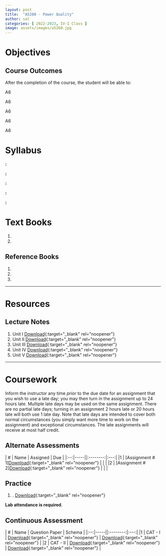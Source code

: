 ```yaml
---
layout: post
title:  "A5260 - Power Quality"
author: sal
categories: [ 2022-2023, IV-I Class ]
image: assets/images/a5260.jpg
---
```

# <a name="description">Objectives</a>

  

## <a name="outcomes">Course Outcomes</a>

After the completion of the course, the student will be able to:

A6

A6

A6

A6

A6

# <a name="syllabus">Syllabus</a>

**:** 

**:** 

**:** 

**:** 

**:** 

# <a name="textbooks">Text Books</a>

1. 
2. 

## <a name="references">Reference Books</a>

1. 
2. 
3. 

<hr>

# Resources

## <a name="lecturenotes">Lecture Notes</a>

1. Unit I [Download](#){:target="_blank" rel="noopener"}
2. Unit II [Download](#){:target="_blank" rel="noopener"}
3. Unit III [Download](#){:target="_blank" rel="noopener"}
4. Unit IV [Download](#){:target="_blank" rel="noopener"}
5. Unit V [Download](#){:target="_blank" rel="noopener"}

<hr>

# Coursework

Inform the instructor any time *prior* to the due date for an assignment that you wish to use a late day; you may then turn in the assignment up to 24 hours late. Multiple late days may be used on the same assignment. There are no partial late days; turning in an assignment 2 hours late or 20 hours late will both use 1 late day. Note that late days are intended to cover both normal circumstances (you simply want more time to work on the assignment) and exceptional circumstances. The late assignments will receive at most half credit.

## <a name="aat">Alternate Assessments</a>

| #  | Name | Assigned | Due |
|:--:|-----||:--------:|:---:|
|1 | [Assignment # 1][Download](link){:target="_blank" rel="noopener"} |  |  |
|2 | [Assignment # 2][Download](link){:target="_blank" rel="noopener"} |  |  |

## <a name="practice">Practice</a>

1. . [Download](link){:target="_blank" rel="noopener"}

**Lab attendance is required**.

## <a name="cat">Continuous Assessment</a>

| #  | Name | Question Paper | Schema  |
|:--:|-----||:--------:|:---:|
|1 | CAT - I | [Download](link){:target="_blank" rel="noopener"} | [Download](link){:target="_blank" rel="noopener"} |
|2 | CAT - II | [Download](link){:target="_blank" rel="noopener"} | [Download](link){:target="_blank" rel="noopener"} |